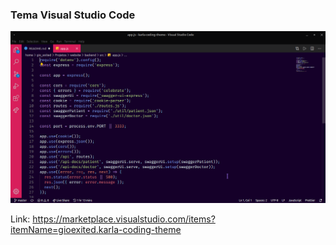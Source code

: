 ### Tema Visual Studio Code

![Image Vscode](./images/dKjz43V.png)

Link: https://marketplace.visualstudio.com/items?itemName=gioexited.karla-coding-theme
